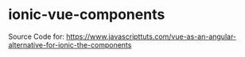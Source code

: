 # ionic-vue-components
Source Code for: https://www.javascripttuts.com/vue-as-an-angular-alternative-for-ionic-the-components
